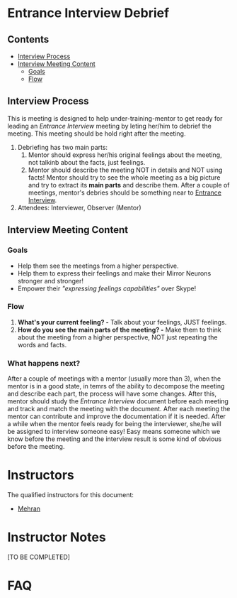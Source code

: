 # Entrance Interview Debrief <!-- omit in toc -->

## Contents <!-- omit in toc -->
- [Interview Process](#Interview-Process)
- [Interview Meeting Content](#Interview-Meeting-Content)
  - [Goals](#Goals)
  - [Flow](#Flow)

## Interview Process
This is meeting is designed to help under-training-mentor to get ready for leading an *Entrance Interview* meeting by leting her/him to debrief the meeting. This meeting should be hold right after the meeting.

1. Debriefing has two main parts: 
   1. Mentor should express her/his original feelings about the meeting, not talkinb about the facts, just feelings.
   2. Mentor should describe the meeting NOT in details and NOT using facts! Mentor should try to see the whole meeting as a big picture and try to extract its **main parts** and describe them. After a couple of meetings, mentor's debries should be something near to [Entrance Interview](/meetings/meeting-entrance-interview.md).
2. Attendees: Interviewer, Observer (Mentor)

## Interview Meeting Content
### Goals
- Help them see the meetings from a higher perspective.
- Help them to express their feelings and make their Mirror Neurons stronger and stronger!
- Empower their *"expressing feelings capabilities"* over Skype!

### Flow
1. **What's your current feeling? -** Talk about your feelings, JUST feelings.
2. **How do you see the main parts of the meeting? -** Make them to think about the meeting from a higher perspective, NOT just repeating the words and facts.

### What happens next?
After a couple of meetings with a mentor (usually more than 3), when the mentor is in a good state, in temrs of the ability to decompose the meeting and describe each part, the process will have some changes. After this, mentor should study the *Entrance Interview* document before each meeting and track and match the meeting with the document. After each meeting the mentor can contribute and improve the documentation if it is needed. 
After a while when the mentor feels ready for being the interviewer, she/he will be assigned to interview someone easy! Easy means someone which we know before the meeting and the interview result is some kind of obvious before the meeting.

# Instructors
The qualified instructors for this document:
 - [Mehran](https://mehrandvd.me)

# Instructor Notes
[TO BE COMPLETED]
# FAQ
